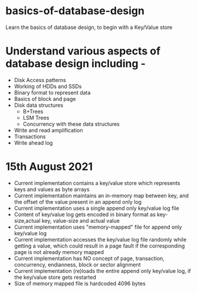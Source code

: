 # basics-of-database-design
Learn the basics of database design, to begin with a Key/Value store

# Understand various aspects of database design including - 
+ Disk Access patterns
+ Working of HDDs and SSDs
+ Binary format to represent data
+ Basics of block and page
+ Disk data structures
  + B+Trees
  + LSM Trees
  + Concurrency with these data structures
+ Write and read amplification
+ Transactions
+ Write ahead log

# 15th August 2021
+ Current implementation contains a key/value store which represents keys and values as byte arrays
+ Current implementation maintains an in-memory map between key, and the offset of the value present in an append only log
+ Current implementation uses a single append only key/value log file
+ Content of key/value log gets encoded in binary format as key-size,actual key, value-size and actual value
+ Current implementation uses "memory-mapped" file for append only key/value log
+ Current implementation accesses the key/value log file randomly while getting a value, which could result in a page fault if the corresponding page is not already memory mapped
+ Current implementation has NO concept of page, transaction, concurrency, endianness, block or sector alignment
+ Current implementation (re)loads the entire append only key/value log, if the key/value store gets restarted
+ Size of memory mapped file is hardcoded 4096 bytes
